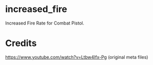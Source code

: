 # increased_fire
Increased Fire Rate for Combat Pistol.

# Credits
https://www.youtube.com/watch?v=Ltbw4Ifx-Pg (original meta files)
